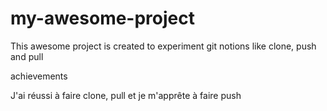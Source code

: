 # my-awesome-project

This awesome project is created to experiment git notions like clone, push and pull

achievements

J'ai réussi à faire clone, pull et je m'apprête à faire push
